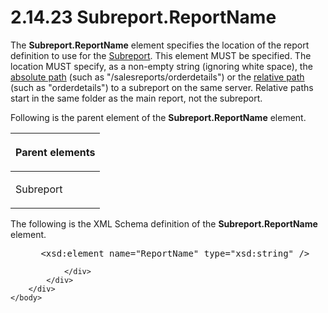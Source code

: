 <html dir="LTR" xmlns:mshelp="http://msdn.microsoft.com/mshelp" xmlns:ddue="http://ddue.schemas.microsoft.com/authoring/2003/5" xmlns:xlink="http://www.w3.org/1999/xlink" xmlns:tool="http://www.microsoft.com/tooltip">
    <head>
        <meta http-equiv="Content-Type" content="text/html; CHARSET=utf-8"></meta>
        <meta name="save" content="history"></meta>
        <title>2.14.23 Subreport.ReportName</title>
        <xml>
            <mshelp:toctitle title="2.14.23 Subreport.ReportName"></mshelp:toctitle>
            <mshelp:rltitle title="[MS-RDL]: Subreport.ReportName"></mshelp:rltitle>
            <mshelp:keyword index="A" term="33862fbd-d3bd-4356-bf2d-01126ae0b447"></mshelp:keyword>
            <mshelp:attr name="DCSext.ContentType" value="open specification"></mshelp:attr>
            <mshelp:attr name="AssetID" value="33862fbd-d3bd-4356-bf2d-01126ae0b447"></mshelp:attr>
            <mshelp:attr name="TopicType" value="kbRef"></mshelp:attr>
            <mshelp:attr name="DCSext.Title" value="[MS-RDL]: Subreport.ReportName" />
        </xml>
    </head>
    <body>
        <div id="header">
            <h1 class="heading">2.14.23 Subreport.ReportName</h1>
        </div>
        <div id="mainSection">
            <div id="mainBody">
                <div id="allHistory" class="saveHistory"></div>
                <div id="sectionSection0" class="section" name="collapseableSection">
                    

<p>The <b>Subreport.ReportName</b> element specifies the
location of the <mshelp:link keywords="07f3a42b-3466-41ab-8f60-e706e50d897a" tabindex="0">report
definition</mshelp:link> to use for the <a href="04d4d6d6-e103-48fc-b4f7-bf5b4a7e56e5.md">Subreport</a>. This element
MUST be specified. The location MUST specify, as a non-empty string (ignoring
white space), the <a href="b2482b3f-74ab-4ca8-a9e5-c07955011743.md#gt_e2edaf4f-a7f6-463e-9fe5-9b8bd3ce83c6">absolute
path</a> (such as &quot;/salesreports/orderdetails&quot;) or the <a href="b2482b3f-74ab-4ca8-a9e5-c07955011743.md#gt_f0a8c9c7-1368-4989-addb-4792c3206387">relative path</a> (such as
&quot;orderdetails&quot;) to a subreport on the same server. Relative paths
start in the same folder as the main report, not the subreport.</p>

<p>Following is the parent element of the <b>Subreport.ReportName</b>
element.</p>

<table>
 <thead>
  <tr>
   <th>
   <p>Parent elements</p>
   </th>
  </tr>
 </thead>
 <tr>
  <td>
  <p>Subreport</p>
  </td>
 </tr>
</table>

<p>The following is the XML Schema definition of the <b>Subreport.ReportName</b>
element.</p>

<dl>
<dd>
<div><pre> &lt;xsd:element name=&quot;ReportName&quot; type=&quot;xsd:string&quot; /&gt;
</pre></div>
</dd></dl>


                </div>
            </div>
        </div>
    </body>
</html>